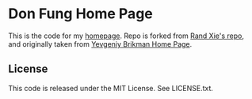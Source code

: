 # Don Fung Home Page

This is the code for my [homepage](https://thedonfung.github.io/). Repo is forked from [Rand Xie's repo](https://github.com/randxie), and originally taken from [Yevgeniy Brikman Home Page](https://www.ybrikman.com).

## License

This code is released under the MIT License. See LICENSE.txt.